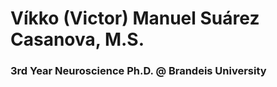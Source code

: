 # Víkko (Victor) Manuel Suárez Casanova, M.S.
###  3rd Year Neuroscience Ph.D. @ Brandeis University
